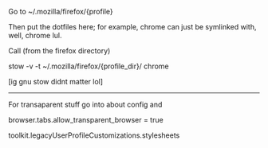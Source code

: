 Go to ~/.mozilla/firefox/{profile}

Then put the dotfiles here; for example, chrome can just be symlinked with, well, chrome lul.

Call (from the firefox directory)

stow -v -t ~/.mozilla/firefox/{profile_dir}/ chrome

[ig gnu stow didnt matter lol]

----

For transaparent stuff go into about config and  

browser.tabs.allow_transparent_browser = true 

toolkit.legacyUserProfileCustomizations.stylesheets
